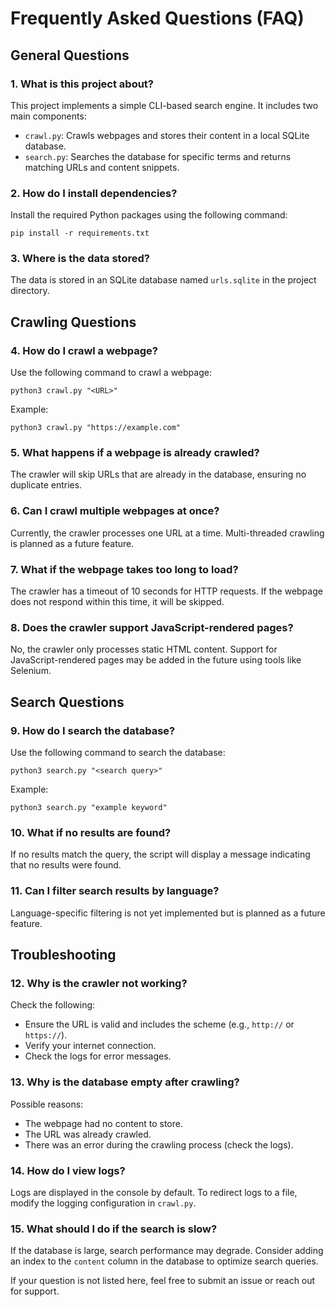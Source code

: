 # Frequently Asked Questions (FAQ)

## General Questions

### 1. What is this project about?
This project implements a simple CLI-based search engine. It includes two main components:
- `crawl.py`: Crawls webpages and stores their content in a local SQLite database.
- `search.py`: Searches the database for specific terms and returns matching URLs and content snippets.

### 2. How do I install dependencies?
Install the required Python packages using the following command:
```
pip install -r requirements.txt
```

### 3. Where is the data stored?
The data is stored in an SQLite database named `urls.sqlite` in the project directory.

## Crawling Questions

### 4. How do I crawl a webpage?
Use the following command to crawl a webpage:
```
python3 crawl.py "<URL>"
```
Example:
```
python3 crawl.py "https://example.com"
```

### 5. What happens if a webpage is already crawled?
The crawler will skip URLs that are already in the database, ensuring no duplicate entries.

### 6. Can I crawl multiple webpages at once?
Currently, the crawler processes one URL at a time. Multi-threaded crawling is planned as a future feature.

### 7. What if the webpage takes too long to load?
The crawler has a timeout of 10 seconds for HTTP requests. If the webpage does not respond within this time, it will be skipped.

### 8. Does the crawler support JavaScript-rendered pages?
No, the crawler only processes static HTML content. Support for JavaScript-rendered pages may be added in the future using tools like Selenium.

## Search Questions

### 9. How do I search the database?
Use the following command to search the database:
```
python3 search.py "<search query>"
```
Example:
```
python3 search.py "example keyword"
```

### 10. What if no results are found?
If no results match the query, the script will display a message indicating that no results were found.

### 11. Can I filter search results by language?
Language-specific filtering is not yet implemented but is planned as a future feature.

## Troubleshooting

### 12. Why is the crawler not working?
Check the following:
- Ensure the URL is valid and includes the scheme (e.g., `http://` or `https://`).
- Verify your internet connection.
- Check the logs for error messages.

### 13. Why is the database empty after crawling?
Possible reasons:
- The webpage had no content to store.
- The URL was already crawled.
- There was an error during the crawling process (check the logs).

### 14. How do I view logs?
Logs are displayed in the console by default. To redirect logs to a file, modify the logging configuration in `crawl.py`.

### 15. What should I do if the search is slow?
If the database is large, search performance may degrade. Consider adding an index to the `content` column in the database to optimize search queries.

If your question is not listed here, feel free to submit an issue or reach out for support.